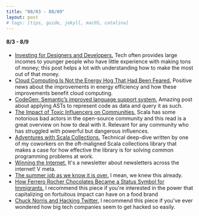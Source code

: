 ```yaml
---
title: "08/03 - 08/09"
layout: post
# tags: [tips, guide, jekyll, macOS, catalina]
---
```


#### 8/3 - 8/9

  * [Investing for Designers and Developers.](https://brianlovin.com/overthought/investing-for-designers-and-developers) Tech often provides large incomes to younger people who have little experience with making tons of money; this post helps a lot with understanding how to make the most out of that money.
  * [Cloud Computing Is Not the Energy Hog That Had Been Feared.](https://www.nytimes.com/2020/02/27/technology/cloud-computing-energy-usage.html) Positive news about the improvements in energy efficiency and how these improvements benefit cloud computing.
  * [ CodeGen: Semantic’s improved language support system.](https://github.blog/2020-08-04-codegen-semantics-improved-language-support-system/) Amazing post about applying ASTs to represent code as data and query it as such.
  * [ The Impact of Toxic Influencers on Communities.](https://intenseminimalism.com/2020/the-impact-of-toxic-influencers-on-communities/) Scala has some notorious bad actors in the open-source community and this read is a great overview on how to deal with it. Relevant for any community who has struggled with powerful but dangerous influences.
  * [ Adventures with Scala Collections.](https://www.47deg.com/blog/adventures-with-scala-collections/) Technical deep-dive written by one of my coworkers on the oft-maligned Scala collections library that makes a case for how effective the library is for solving common programming problems at work.
  * [ Winning the Internet.](https://pudding.cool/projects/newsletter/) It's a newsletter about newsletters across the internet! V meta.
  * [The summer job as we know it is over.](https://www.vox.com/the-highlight/21319985/covid-19-coronavirus-summer-jobs-gig-internship) I mean, we knew this already.
  * [How Ferrero Rocher Chocolates Became a Status Symbol for Immigrants.](https://www.thrillist.com/eat/nation/ferrero-rocher-chocolates-status-symbol-immigrants) I recommend this piece if you're interested in the power that capitalizing on fortuitous impact can have on a food brand
  * [Chuck Norris and Hacking Twitter.](https://themargins.substack.com/p/chuck-norris-and-hacking-twitter) I recommend this piece if you've ever wondered how big tech companies seem to get hacked so easily.
